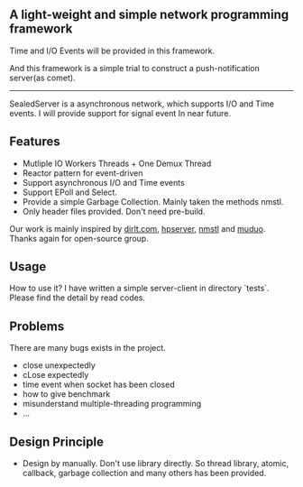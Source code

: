 <h2>A light-weight and simple network programming framework</h2>

Time and I/O Events will be provided in this framework. 

And this framework is a simple trial to construct a push-notification server(as comet).

---------------------------------------------------------------------------------------
SealedServer is a asynchronous network, which supports I/O and Time events. I will provide support for signal event <span color="red">In near future</span>. 

<h2>Features</h2>
<ul>
	<li>Mutliple IO Workers Threads + One Demux Thread</li>
	<li>Reactor pattern for event-driven</li>
	<li>Support asynchronous I/O and Time events</li>
	<li>Support EPoll and Select.</li>
	<li>Provide a simple Garbage Collection. Mainly taken the methods nmstl.</li>
	<li>Only header files provided. Don't need pre-build. </li>
</ul>

Our work is mainly inspired by <a href="http://dirlt.com/‎">dirlt.com</a>, <a href="http://code.google.com/p/hpserver/">hpserver</a>, <a href="https://code.google.com/p/leveldb/"><span color="red">nmstl</span></a> and <a href="https://github.com/chenshuo/muduo">muduo</a>. Thanks again for open-source group.

<h2>Usage</h2>
How to use it? I have written a simple server-client in directory `tests`. Please find the detail by read codes.

<h2>Problems</h2>
There are many bugs exists in the project.
<ul>
	<li>close unexpectedly</li>
	<li>cLose expectedly</li>
	<li>time event when socket has been closed</li>
	<li>how to give benchmark</li>
	<li>misunderstand multiple-threading programming</li>
	<li>...</li>
</ul>

<h2>Design Principle</h2>
<ul>
	<li>Design by manually. Don't use library directly. So thread library, atomic, callback, garbage collection and many others has been provided.</li>
</ul>
